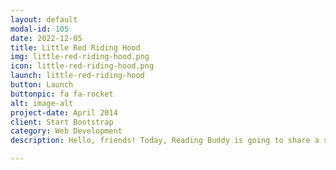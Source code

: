 ```yaml
---
layout: default
modal-id: 105
date: 2022-12-05
title: Little Red Riding Hood
img: little-red-riding-hood.png
icon: little-red-riding-hood.png
launch: little-red-riding-hood
button: Launch
buttonpic: fa fa-rocket
alt: image-alt
project-date: April 2014
client: Start Bootstrap
category: Web Development
description: Hello, friends! Today, Reading Buddy is going to share a story about a little girl who likes to wear a red cloak with a hood. She is on her way to see her grandmother when running into a big wolf. What will happen next? Let Reading Buddy read you this story called Little Red Riding Hood.  

---
```

